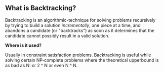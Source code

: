 ## What is Backtracking?

Backtracking is an algorithmic-technique for solving problems recursively by trying to build a solution *incrementally*, one piece at a time, and abandons a candidate (or "backtracks") as soon as it determines that the candidate cannot possibly result in a valid solution.

**Where is it used?**

Usually in constraint satisfaction problems. Backtracking is useful while solving certain NP-complete problems where the theoretical upperbound is as bad as N! or 2 ^ N or even N ^ N.
